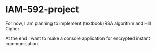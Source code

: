 # IAM-592-project

For now, I am planning to implement (textbook)RSA algorithm and Hill Cipher.

At the end I want to make a console application for encrypted instant communication.
